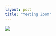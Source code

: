 ```yaml
---
layout: post
title: "Yeeting Zoom"
---
```

<img id="img" src=" {{ site.baseurl}}/images/39-09-02-20-Yeeting-Zoom.png"/>